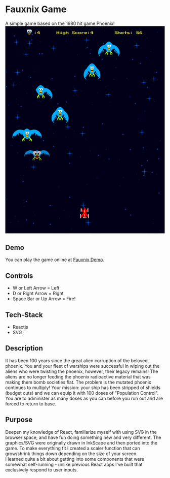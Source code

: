 # Fauxnix Game
A simple game based on the 1980 hit game Phoenix!</br>
![screehshot2](./src/screenshot.png)

## Demo
You can play the game online at [Fauxnix Demo](https://www.snydersweb.com/webSites/researchProjects/fauxnix/).

## Controls
* W or Left Arrow = Left
* D or Right Arrow = Right
* Space Bar or Up Arrow = Fire!

## Tech-Stack
* Reactjs
* SVG

## Description
It has been 100 years since the great alien corruption of the beloved phoenix.  You and your fleet of warships were successful in wiping out the aliens who were twisting the phoenix, however, their legacy remains!  The aliens are no longer feeding the phoenix radioactive material that was making them bomb societies flat.  The problem is the mutated phoenix continues to multiply!  Your mission: your ship has been stripped of shields (budget cuts) and we can equip it with 100 doses of "Population Control".  You are to administer as many doses as you can before you run out and are forced to return to base. 

## Purpose
Deepen my knowledge of React, familiarize myself with using SVG in the browser space, and have fun doing something new and very different.  The graphics/SVG were originally drawn in InkScape and then ported into the game.  To make everything fit I created a scaler function that can grow/shrink things down depending on the size of your screen.</br>
I learned quite a bit about getting into some components that were somewhat self-running - unlike previous React apps I've built that exclusively respond to user inputs.</br>

